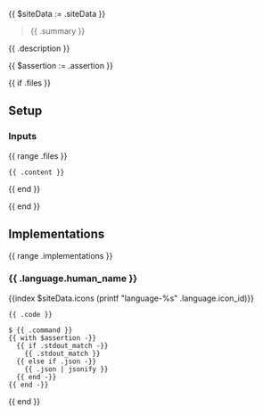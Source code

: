 {{ $siteData := .siteData }}

> {{ .summary }}

{{ .description }}

{{ $assertion := .assertion }}

{{ if .files }}
## Setup

### Inputs
{{ range .files }}
  ```{{ .ext }} {filename="{{.name}}"}
  {{ .content }}
  ```
{{ end }}

{{ end }}


## Implementations

{{ range .implementations }}
<div class="implementation">

### {{ .language.human_name }}

<div class="language-icon">
  {{index $siteData.icons (printf "language-%s" .language.icon_id)}}
</div>

```{{ .language.syntax_highlighting }} {filename="{{.file_name}}"}
{{ .code }}
```

```console {filename="running the program"}
$ {{ .command }}
{{ with $assertion -}}
  {{ if .stdout_match -}}
    {{ .stdout_match }}
  {{ else if .json -}}
    {{ .json | jsonify }}
  {{ end -}}
{{ end -}}
```
</div>
{{ end }}
